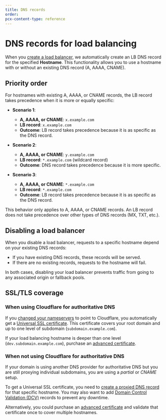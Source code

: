 ```yaml
---
title: DNS records
order:
pcx-content-type: reference
---
```


# DNS records for load balancing

When you [create a load balancer](/create-load-balancer-ui), we automatically create an LB DNS record for the specified **Hostname**. This functionality allows you to use a hostname with or without an existing DNS record (A, AAAA, CNAME).

## Priority order

For hostnames with existing A, AAAA, or CNAME records, the LB record takes precedence when it is more or equally specific:

- **Scenario 1**:

    - **A, AAAA, or CNAME**: `x.example.com`
    - **LB record**: `x.example.com`
    - **Outcome**: LB record takes precedence because it is as specific as the DNS record.

- **Scenario 2**:

    - **A, AAAA, or CNAME**: `y.example.com`
    - **LB record**: `*.example.com` (wildcard record)
    - **Outcome**: DNS record takes precedence because it is more specific.

- **Scenario 3**:

    - **A, AAAA, or CNAME**: `*.example.com`
    - **LB record**: `*.example.com`
    - **Outcome**: LB record takes precedence because it is as specific as the DNS record.

<Aside type="note">

This behavior only applies to A, AAAA, or CNAME records. An LB record does not take precedence over other types of DNS records (MX, TXT, etc.).

</Aside>

## Disabling a load balancer

When you disable a load balancer, requests to a specific hostname depend on your existing DNS records:

- If you have existing DNS records, these records will be served.
- If there are no existing records, requests to the hostname will fail.

In both cases, disabling your load balancer prevents traffic from going to any associated origin or fallback pools.

## SSL/TLS coverage

### When using Cloudflare for authoritative DNS

If you [changed your nameservers](https://support.cloudflare.com/hc/articles/205195708) to point to Cloudflare, you automatically get a [Universal SSL certificate](https://developers.cloudflare.com/ssl/edge-certificates/universal-ssl). This certificate covers your root domain and up to one level of subdomain (`subdomain.example.com`). 

If your load balancing hostname is deeper than one level (`dev.subdomain.example.com`), purchase an [advanced certificate](https://developers.cloudflare.com/ssl/edge-certificates/advanced-certificate-manager).

### When not using Cloudflare for authoritative DNS

If your domain is using another DNS provider for authoritative DNS but you are still proxying individual subdomains, you are using a *partial* or *CNAME* setup.

To get a Universal SSL certificate, you need to [create a proxied DNS record](https://developers.cloudflare.com/ssl/edge-certificates/universal-ssl/enable-universal-ssl#non-authoritative-partial-domains) for that specific hostname. You may also want to add [Domain Control Validation (DCV)](https://developers.cloudflare.com/ssl/edge-certificates/universal-ssl/changing-dcv-method) records to prevent any downtime.

Alternatively, you could purchase an [advanced certificate](https://developers.cloudflare.com/ssl/edge-certificates/advanced-certificate-manager) and validate that certificate once to cover multiple hostnames.
